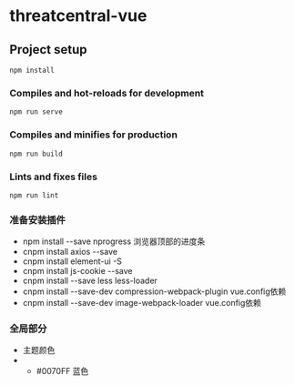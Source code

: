 # threatcentral-vue

## Project setup
```
npm install
```

### Compiles and hot-reloads for development
```
npm run serve
```

### Compiles and minifies for production
```
npm run build
```

### Lints and fixes files
```
npm run lint
```

### 准备安装插件
- npm install --save nprogress 浏览器顶部的进度条
- cnpm install axios --save  
- cnpm install element-ui -S
- cnpm install js-cookie --save
- cnpm install --save less less-loader
- cnpm install --save-dev compression-webpack-plugin  vue.config依赖
- cnpm install --save-dev image-webpack-loader   vue.config依赖


### 全局部分
- 主题颜色
- - #0070FF 蓝色
